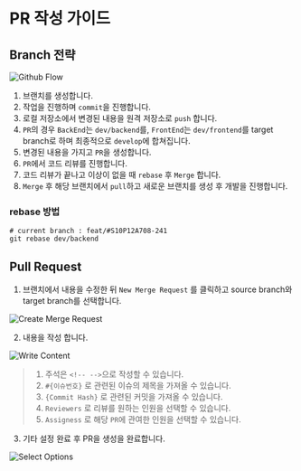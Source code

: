 # PR 작성 가이드

## Branch 전략

![Github Flow](https://subicura.com/git/assets/img/github-flow.2fafce92.png)

1. 브랜치를 생성합니다.
2. 작업을 진행하며 `commit`을 진행합니다.
3. 로컬 저장소에서 변경된 내용을 원격 저장소로 `push` 합니다.
4. `PR`의 경우 `BackEnd`는 `dev/backend`를, `FrontEnd`는 `dev/frontend`를 target branch로 하며 최종적으로 `develop`에 합쳐집니다.
5. 변경된 내용을 가지고 `PR`을 생성합니다.
6. `PR`에서 코드 리뷰를 진행합니다.
7. 코드 리뷰가 끝나고 이상이 없을 때 `rebase` 후 `Merge` 합니다.
8. `Merge` 후 해당 브랜치에서 `pull`하고 새로운 브랜치를 생성 후 개발을 진행합니다.

### rebase 방법

``` shell
# current branch : feat/#S10P12A708-241
git rebase dev/backend
```

## Pull Request

1. 브랜치에서 내용을 수정한 뒤 `New Merge Request` 를 클릭하고 source branch와 target branch를 선택합니다.

![Create Merge Request](https://github.com/lkt9899/PS/assets/80976609/483281ef-4b7e-47eb-838c-ad136198d9de)

2. 내용을 작성 합니다.

![Write Content](https://github.com/lkt9899/PS/assets/80976609/fb5a955e-17ac-47b8-9e28-6daccc03bbe9)

> 1. 주석은 `<!-- -->`으로 작성할 수 있습니다.
> 2. `#{이슈번호}` 로 관련된 이슈의 제목을 가져올 수 있습니다.
> 3. `{Commit Hash}` 로 관련된 커밋을 가져올 수 있습니다.
> 4. `Reviewers` 로 리뷰를 원하는 인원을 선택할 수 있습니다.
> 5. `Assigness` 로 해당 `PR`에 관여한 인원을 선택할 수 있습니다.

3. 기타 설정 완료 후 PR을 생성을 완료합니다.

![Select Options](https://github.com/lkt9899/PS/assets/80976609/b7b47e5e-6b5a-48e8-8bff-a9d8694c67dd)
